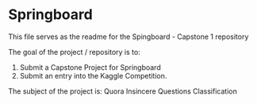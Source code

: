 # Springboard

This file serves as the readme for the Spingboard - Capstone 1 repository

The goal of the project / repository is to:
  1) Submit a Capstone Project for Springboard
  2) Submit an entry into the Kaggle Competition.
  
The subject of the project is:  Quora Insincere Questions Classification
